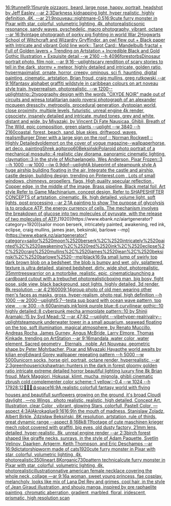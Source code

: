 [16:9](https://www.ebank.nz/aiartgenerator?category=16%3A9)[tunnel](https://www.ebank.nz/aiartgenerator?category=tunnel)[9:15](https://www.ebank.nz/aiartgenerator?category=9%3A15)[nurgle pizza](https://www.ebank.nz/aiartgenerator?category=nurgle%2520pizza)[orc, beard, large nose, happy, portrait, headshot by Jeff Easley --ar 2:3](https://www.ebank.nz/aiartgenerator?category=orc%2C%2520beard%2C%2520large%2520nose%2C%2520happy%2C%2520portrait%2C%2520headshot%2520by%2520Jeff%2520Easley%2520--ar%25202%3A3)[Darkness kidnapping light, hyper realistic, highly definition, 4K, --ar 21:9](https://www.ebank.nz/aiartgenerator?category=Darkness%2520kidnapping%2520light%2C%2520hyper%2520realistic%2C%2520highly%2520definition%2C%25204K%2C%2520--ar%252021%3A9)[nouveau](https://www.ebank.nz/aiartgenerator?category=nouveau)[::nightmare](https://www.ebank.nz/aiartgenerator?category=%3A%3Anightmare)[](https://www.ebank.nz/aiartgenerator?category=)[-0.5](https://www.ebank.nz/aiartgenerator?category=-0.5)[16:9](https://www.ebank.nz/aiartgenerator?category=16%3A9)[cute furry monster in Pixar with star, colorful, volumetric lighting, 4k, photorealistic](https://www.ebank.nz/aiartgenerator?category=cute%2520furry%2520monster%2520in%2520Pixar%2520with%2520star%2C%2520colorful%2C%2520volumetric%2520lighting%2C%25204k%2C%2520photorealistic)[sonic resonance, sandy waves, pyschedelic, macro photography, vibrant, octane --ar 16:9](https://www.ebank.nz/aiartgenerator?category=sonic%2520resonance%2C%2520sandy%2520waves%2C%2520pyschedelic%2C%2520macro%2520photography%2C%2520vibrant%2C%2520octane%2520--ar%252016%3A9)[vintage photograph of porky pig fighting in world War 2](https://www.ebank.nz/aiartgenerator?category=vintage%2520photograph%2520of%2520porky%2520pig%2520fighting%2520in%2520world%2520War%25202)[Hogwarts School of Witchcraft and Wizardry Gryffindor, an owl flew out + Black paper with Intricate and vibrant Gold line work:: Tarot Card:: Mandelbulb fractal + Full of Golden layers + Trending on Artstation + Incredible Black and Gold Gothic Illustration + Exquisite detail --w 2160  --h 4096](https://www.ebank.nz/aiartgenerator?category=Hogwarts%2520School%2520of%2520Witchcraft%2520and%2520Wizardry%2520Gryffindor%2C%2520an%2520owl%2520flew%2520out%2520%2B%2520Black%2520paper%2520with%2520Intricate%2520and%2520vibrant%2520Gold%2520line%2520work%3A%3A%2520Tarot%2520Card%3A%3A%2520Mandelbulb%2520fractal%2520%2B%2520Full%2520of%2520Golden%2520layers%2520%2B%2520Trending%2520on%2520Artstation%2520%2B%2520Incredible%2520Black%2520and%2520Gold%2520Gothic%2520Illustration%2520%2B%2520Exquisite%2520detail%2520--w%25202160%2520%2520--h%25204096)[forest](https://www.ebank.nz/aiartgenerator?category=forest)[orbs](https://www.ebank.nz/aiartgenerator?category=orbs)[Dinosaur portrait photo. film noir. --ar 9:16](https://www.ebank.nz/aiartgenerator?category=Dinosaur%2520portrait%2520photo.%2520film%2520noir.%2520--ar%25209%3A16)[--uplight](https://www.ebank.nz/aiartgenerator?category=--uplight)[scary rendition of scary stories to tell in the dark, stormy + meteor, highly detailed and intricate, golden ratio, hypermaximalist, ornate, horror, creepy, ominous, sci fi, haunting, digital painting, cinematic, artstation, Brian froud, craig mullins, greg rutkowski --ar 9:16](https://www.ebank.nz/aiartgenerator?category=scary%2520rendition%2520of%2520scary%2520stories%2520to%2520tell%2520in%2520the%2520dark%2C%2520stormy%2520%2B%2520meteor%2C%2520highly%2520detailed%2520and%2520intricate%2C%2520golden%2520ratio%2C%2520hypermaximalist%2C%2520ornate%2C%2520horror%2C%2520creepy%2C%2520ominous%2C%2520sci%2520fi%2C%2520haunting%2C%2520digital%2520painting%2C%2520cinematic%2C%2520artstation%2C%2520Brian%2520froud%2C%2520craig%2520mullins%2C%2520greg%2520rutkowski%2520--ar%25209%3A16)[fantasy alphabet graffiti wildstyle in caribbean colours on art noveau style train, hyperrealism, photorealistic, --w 1200](https://www.ebank.nz/aiartgenerator?category=fantasy%2520alphabet%2520graffiti%2520wildstyle%2520in%2520caribbean%2520colours%2520on%2520art%2520noveau%2520style%2520train%2C%2520hyperrealism%2C%2520photorealistic%2C%2520--w%25201200)[--uplight](https://www.ebank.nz/aiartgenerator?category=--uplight)[strip::2](https://www.ebank.nz/aiartgenerator?category=strip%3A%3A2)[typography design with the words "OXYDE NOIR" made out of circuits and wires](https://www.ebank.nz/aiartgenerator?category=typography%2520design%2520with%2520the%2520words%2520%22OXYDE%2520NOIR%22%2520made%2520out%2520of%2520circuits%2520and%2520wires)[a totalitarian paolo roversi photograph of an alexander mcqueen dress](https://www.ebank.nz/aiartgenerator?category=a%2520totalitarian%2520paolo%2520roversi%2520photograph%2520of%2520an%2520alexander%2520mcqueen%2520dress)[city, metropolis, procedural generation, dystopian world, close proximity, multiple levels, futuristic, unreal engine 4k render, cgsociety, insanely detailed and intricate, muted tones, grey and white, distant and wide, by Miyazaki, by Vincent Di Fate Nausicaa, Ghibli, Breath of The Wild, epic composition, green plants --uplight --w 3840 --h 2160](https://www.ebank.nz/aiartgenerator?category=city%2C%2520metropolis%2C%2520procedural%2520generation%2C%2520dystopian%2520world%2C%2520close%2520proximity%2C%2520multiple%2520levels%2C%2520futuristic%2C%2520unreal%2520engine%25204k%2520render%2C%2520cgsociety%2C%2520insanely%2520detailed%2520and%2520intricate%2C%2520muted%2520tones%2C%2520grey%2520and%2520white%2C%2520distant%2520and%2520wide%2C%2520by%2520Miyazaki%2C%2520by%2520Vincent%2520Di%2520Fate%2520Nausicaa%2C%2520Ghibli%2C%2520Breath%2520of%2520The%2520Wild%2C%2520epic%2520composition%2C%2520green%2520plants%2520--uplight%2520--w%25203840%2520--h%25202160)[coastal, forest, beach, sand, blue skies, driftwood, waves, realism](https://www.ebank.nz/aiartgenerator?category=coastal%2C%2520forest%2C%2520beach%2C%2520sand%2C%2520blue%2520skies%2C%2520driftwood%2C%2520waves%2C%2520realism)[Burger Diner with a large sign on the roof :: Norman Rockwell :: Highly Detailed](https://www.ebank.nz/aiartgenerator?category=Burger%2520Diner%2520with%2520a%2520large%2520sign%2520on%2520the%2520roof%2520%3A%3A%2520Norman%2520Rockwell%2520%3A%3A%2520Highly%2520Detailed)[voldemort on the cover of vogue magazine](https://www.ebank.nz/aiartgenerator?category=voldemort%2520on%2520the%2520cover%2520of%2520vogue%2520magazine)[--wallpaper](https://www.ebank.nz/aiartgenerator?category=--wallpaper)[horse, art deco, painting](https://www.ebank.nz/aiartgenerator?category=horse%2C%2520art%2520deco%2C%2520painting)[Shrek agitprop](https://www.ebank.nz/aiartgenerator?category=Shrek%2520agitprop)[60](https://www.ebank.nz/aiartgenerator?category=60)[Beksiński](https://www.ebank.nz/aiartgenerator?category=Beksi%C5%84ski)[Polaroid photo portrait of a mechanical mosquito::4 realistic clay diorama, panoramic cinematic lighting, claymation::3 in the style of Michaelangelo, Wes Anderson, Pixar Frozen::3 --h 1000 --w 1000 --iw 0.9](https://www.ebank.nz/aiartgenerator?category=Polaroid%2520photo%2520portrait%2520of%2520a%2520mechanical%2520mosquito%3A%3A4%2520realistic%2520clay%2520diorama%2C%2520panoramic%2520cinematic%2520lighting%2C%2520claymation%3A%3A3%2520in%2520the%2520style%2520of%2520Michaelangelo%2C%2520Wes%2520Anderson%2C%2520Pixar%2520Frozen%3A%3A3%2520--h%25201000%2520--w%25201000%2520--iw%25200.9)[dof](https://www.ebank.nz/aiartgenerator?category=dof)[--uplight](https://www.ebank.nz/aiartgenerator?category=--uplight)[A blueprint of steampunk style A huge airship building floating in the air, Integrate the castle and airship, castle design, building design,  trending on Pinterest.com , Lots of small windows, chimneys, propellers, flags, High quality specular reflection ,  Copper  edge, in the middle of the image, Brass pipeline,  Black metal foil,  Art style Refer to Game Machinarium.  concept design, Refer to SHAPESHIFTER CONCEPTS  of artstation, cinematic,  8k, high detailed,  volume light,  soft lights,  post processing    --ar 2:1](https://www.ebank.nz/aiartgenerator?category=A%2520blueprint%2520of%2520steampunk%2520style%2520A%2520huge%2520airship%2520building%2520floating%2520in%2520the%2520air%2C%2520Integrate%2520the%2520castle%2520and%2520airship%2C%2520castle%2520design%2C%2520building%2520design%2C%2520%2520trending%2520on%2520Pinterest.com%2520%2C%2520Lots%2520of%2520small%2520windows%2C%2520chimneys%2C%2520propellers%2C%2520flags%2C%2520High%2520quality%2520specular%2520reflection%2520%2C%2520%2520Copper%2520%2520edge%2C%2520in%2520the%2520middle%2520of%2520the%2520image%2C%2520Brass%2520pipeline%2C%2520%2520Black%2520metal%2520foil%2C%2520%2520Art%2520style%2520Refer%2520to%2520Game%2520Machinarium.%2520%2520concept%2520design%2C%2520Refer%2520to%2520SHAPESHIFTER%2520CONCEPTS%2520%2520of%2520artstation%2C%2520cinematic%2C%2520%25208k%2C%2520high%2520detailed%2C%2520%2520volume%2520light%2C%2520%2520soft%2520lights%2C%2520%2520post%2520processing%2520%2520%2520%2520--ar%25202%3A1)[A painting to show The purpose of glycolysis is to produce ATP, the energy currency of cells. The mechanism involves the breakdown of glucose into two molecules of pyruvate, with the release of two molecules of ATP.](https://www.ebank.nz/aiartgenerator?category=A%2520painting%2520to%2520show%2520The%2520purpose%2520of%2520glycolysis%2520is%2520to%2520produce%2520ATP%2C%2520the%2520energy%2520currency%2520of%2520cells.%2520The%2520mechanism%2520involves%2520the%2520breakdown%2520of%2520glucose%2520into%2520two%2520molecules%2520of%2520pyruvate%2C%2520with%2520the%2520release%2520of%2520two%2520molecules%2520of%2520ATP.)[1920](https://www.ebank.nz/aiartgenerator?category=1920)[sailor moon berserk, intricately painted, awakening, red ink, eclipse, craig mullins, james jean, beksinski, barlowe --mp](https://www.ebank.nz/aiartgenerator?category=sailor%2520moon%2520berserk%2C%2520intricately%2520painted%2C%2520awakening%2C%2520red%2520ink%2C%2520eclipse%2C%2520craig%2520mullins%2C%2520james%2520jean%2C%2520beksinski%2C%2520barlowe%2520--mp)[black](https://www.ebank.nz/aiartgenerator?category=black)[16:9](https://www.ebank.nz/aiartgenerator?category=16%3A9)[a small lump of swirly  top dark brown blob on a bedsheet, the blob is bumpy and wet, oily, splattered, texture is ultra detailed, stained bedsheet, dirty,  wide shot, photorealistic, 35mm](https://www.ebank.nz/aiartgenerator?category=a%2520small%2520lump%2520of%2520swirly%2520%2520top%2520dark%2520brown%2520blob%2520on%2520a%2520bedsheet%2C%2520the%2520blob%2520is%2520bumpy%2520and%2520wet%2C%2520oily%2C%2520splattered%2C%2520texture%2520is%2520ultra%2520detailed%2C%2520stained%2520bedsheet%2C%2520dirty%2C%2520%2520wide%2520shot%2C%2520photorealistic%2C%252035mm)[trees](https://www.ebank.nz/aiartgenerator?category=trees)[warrior on a motorbike, realistic, epic, cinematic](https://www.ebank.nz/aiartgenerator?category=warrior%2520on%2520a%2520motorbike%2C%2520realistic%2C%2520epic%2C%2520cinematic)[launching a cardboard cutout with a trebuchet photorealistic](https://www.ebank.nz/aiartgenerator?category=launching%2520a%2520cardboard%2520cutout%2520with%2520a%2520trebuchet%2520photorealistic)[boxing man, big bosy,  fight pose,  side view, black background, spot lights, highly detailed, 3d render, 8k resolution --ar 4:2](https://www.ebank.nz/aiartgenerator?category=boxing%2520man%2C%2520big%2520bosy%2C%2520%2520fight%2520pose%2C%2520%2520side%2520view%2C%2520black%2520background%2C%2520spot%2520lights%2C%2520highly%2520detailed%2C%25203d%2520render%2C%25208k%2520resolution%2520--ar%25204%3A2)[16000](https://www.ebank.nz/aiartgenerator?category=16000)[9:14](https://www.ebank.nz/aiartgenerator?category=9%3A14)[group photo of old men wearing other men's faces as masks, gross, hyper-realism, photo real, high definition --h 1000 --w 2000](https://www.ebank.nz/aiartgenerator?category=group%2520photo%2520of%2520old%2520men%2520wearing%2520other%2520men%27s%2520faces%2520as%2520masks%2C%2520gross%2C%2520hyper-realism%2C%2520photo%2520real%2C%2520high%2520definition%2520--h%25201000%2520--w%25202000)[--uplight](https://www.ebank.nz/aiartgenerator?category=--uplight)[5:7](https://www.ebank.nz/aiartgenerator?category=5%3A7)[--test](https://www.ebank.nz/aiartgenerator?category=--test)[a sup board with ocean wave pattern, top view , --w 300 --h 600](https://www.ebank.nz/aiartgenerator?category=a%2520sup%2520board%2520with%2520ocean%2520wave%2520pattern%2C%2520top%2520view%2520%2C%2520--w%2520300%2520--h%2520600)[animals,ink](https://www.ebank.nz/aiartgenerator?category=animals%2Cink)[1](https://www.ebank.nz/aiartgenerator?category=1)[pink purple blue::6 curvilinear gothic::10 highly detailed::8 cyberpunk mecha armorplate pattern::10 by Shinji Aramaki::15 by Syd Mead::12 —ar 47:82 —uplight --vibe](https://www.ebank.nz/aiartgenerator?category=pink%2520purple%2520blue%3A%3A6%2520curvilinear%2520gothic%3A%3A10%2520highly%2520detailed%3A%3A8%2520cyberpunk%2520mecha%2520armorplate%2520pattern%3A%3A10%2520by%2520Shinji%2520Aramaki%3A%3A15%2520by%2520Syd%2520Mead%3A%3A12%2520%E2%80%94ar%252047%3A82%2520%E2%80%94uplight%2520--vibe)[hyper-real](https://www.ebank.nz/aiartgenerator?category=hyper-real)[rivalry](https://www.ebank.nz/aiartgenerator?category=rivalry)[--uplight](https://www.ebank.nz/aiartgenerator?category=--uplight)[steampunk underwater tower in a small aquarium, seawead floating on the top, soft illumination, magical atmosphere, by Renato Muccillo, Andreas Rocha, James Gurney, Angus McBride, Larry Elmore, Thomas Kinkade, trending on ArtStation --ar 9:16](https://www.ebank.nz/aiartgenerator?category=steampunk%2520underwater%2520tower%2520in%2520a%2520small%2520aquarium%2C%2520seawead%2520floating%2520on%2520the%2520top%2C%2520soft%2520illumination%2C%2520magical%2520atmosphere%2C%2520by%2520Renato%2520Muccillo%2C%2520Andreas%2520Rocha%2C%2520James%2520Gurney%2C%2520Angus%2520McBride%2C%2520Larry%2520Elmore%2C%2520Thomas%2520Kinkade%2C%2520trending%2520on%2520ArtStation%2520--ar%25209%3A16)[mandala ,water color ,water element, Sacred geometry , Eternals , noble ,Art Nouveau ,geometric shape,by Peter Mohrbacher, Pixar and Miyazaki Hayao](https://www.ebank.nz/aiartgenerator?category=mandala%2520%2Cwater%2520color%2520%2Cwater%2520element%2C%2520Sacred%2520geometry%2520%2C%2520Eternals%2520%2C%2520noble%2520%2CArt%2520Nouveau%2520%2Cgeometric%2520shape%2Cby%2520Peter%2520Mohrbacher%2C%2520Pixar%2520and%2520Miyazaki%2520Hayao)[the world awaits by kilian eng](https://www.ebank.nz/aiartgenerator?category=the%2520world%2520awaits%2520by%2520kilian%2520eng)[Edward Gorey wallpaper repeating pattern --h 5000 --w 5000](https://www.ebank.nz/aiartgenerator?category=Edward%2520Gorey%2520wallpaper%2520repeating%2520pattern%2520--h%25205000%2520--w%25205000)[unicorn socks, horse girl, portrait, octane render, hyperrealistic, --ar 2:3](https://www.ebank.nz/aiartgenerator?category=unicorn%2520socks%2C%2520horse%2520girl%2C%2520portrait%2C%2520octane%2520render%2C%2520hyperrealistic%2C%2520--ar%25202%3A3)[greenhouse](https://www.ebank.nz/aiartgenerator?category=greenhouse)[rickshaw](https://www.ebank.nz/aiartgenerator?category=rickshaw)[tran::](https://www.ebank.nz/aiartgenerator?category=tran%3A%3A)[hunters in the dark in forest gloomy golden ratio intricate extreme detailed horror beautiful lighting luxury fine 8k Brian froud, Mark Maggiori, Hokusai, klimt, mucha, mignola, ghibli cinematic zbrush cold complementer color scheme::1 yellow::-0.4 --w 1024 --h 1792](https://www.ebank.nz/aiartgenerator?category=hunters%2520in%2520the%2520dark%2520in%2520forest%2520gloomy%2520golden%2520ratio%2520intricate%2520extreme%2520detailed%2520horror%2520beautiful%2520lighting%2520luxury%2520fine%25208k%2520Brian%2520froud%2C%2520Mark%2520Maggiori%2C%2520Hokusai%2C%2520klimt%2C%2520mucha%2C%2520mignola%2C%2520ghibli%2520cinematic%2520zbrush%2520cold%2520complementer%2520color%2520scheme%3A%3A1%2520yellow%3A%3A-0.4%2520--w%25201024%2520--h%25201792)[8:12](https://www.ebank.nz/aiartgenerator?category=8%3A12)[🌴🦠🧠🩸](https://www.ebank.nz/aiartgenerator?category=%F0%9F%8C%B4%F0%9F%A6%A0%F0%9F%A7%A0%F0%9F%A9%B8)[space](https://www.ebank.nz/aiartgenerator?category=space)[16:9](https://www.ebank.nz/aiartgenerator?category=16%3A9)[A realistic colorfull fantasy world with flying houses and beautifull sunflowers growing on the ground, it's broad Cloudi daylight , —no Wings , photo realistic, realistic, high detailed, Concept Art, Illustration, clear Color , vibrant, glowing Stars, colorfull, Pastell Color, —aspect 4:3](https://www.ebank.nz/aiartgenerator?category=A%2520realistic%2520colorfull%2520fantasy%2520world%2520with%2520flying%2520houses%2520and%2520beautifull%2520sunflowers%2520growing%2520on%2520the%2520ground%2C%2520it%27s%2520broad%2520Cloudi%2520daylight%2520%2C%2520%E2%80%94no%2520Wings%2520%2C%2520photo%2520realistic%2C%2520realistic%2C%2520high%2520detailed%2C%2520Concept%2520Art%2C%2520Illustration%2C%2520clear%2520Color%2520%2C%2520vibrant%2C%2520glowing%2520Stars%2C%2520colorfull%2C%2520Pastell%2520Color%2C%2520%E2%80%94aspect%25204%3A3)[AlAkroka](https://www.ebank.nz/aiartgenerator?category=AlAkroka)[glue](https://www.ebank.nz/aiartgenerator?category=glue)[9:16](https://www.ebank.nz/aiartgenerator?category=9%3A16)[16:9](https://www.ebank.nz/aiartgenerator?category=16%3A9)[In the mouth of madness, Stanislaw Zoladz, Albert Birkle, Zdzisław Beksiński, 8K resolution, artstation, rule of thirds, great dynamic range --aspect 8:16](https://www.ebank.nz/aiartgenerator?category=In%2520the%2520mouth%2520of%2520madness%2C%2520Stanislaw%2520Zoladz%2C%2520Albert%2520Birkle%2C%2520Zdzis%C5%82aw%2520Beksi%C5%84ski%2C%25208K%2520resolution%2C%2520artstation%2C%2520rule%2520of%2520thirds%2C%2520great%2520dynamic%2520range%2520--aspect%25208%3A16)[8k](https://www.ebank.nz/aiartgenerator?category=8k)[8:11](https://www.ebank.nz/aiartgenerator?category=8%3A11)[footage of cute maschinen krieger mech robot covered with graffiti, big eyes, old dusty factory, 21mm lens, detailed, hyper-realistic, 8k, unreal engine render --ar 2:3](https://www.ebank.nz/aiartgenerator?category=footage%2520of%2520cute%2520maschinen%2520krieger%2520mech%2520robot%2520covered%2520with%2520graffiti%2C%2520big%2520eyes%2C%2520old%2520dusty%2520factory%2C%252021mm%2520lens%2C%2520detailed%2C%2520hyper-realistic%2C%25208k%2C%2520unreal%2520engine%2520render%2520--ar%25202%3A3)[birch forest shaped like giraffe necks, sunrays, in the style of Adam Paquette, Svetlin Velinov, Daarken, Artgerm, Keith Thompson, and Eric Deschamps --ar 16:9](https://www.ebank.nz/aiartgenerator?category=birch%2520forest%2520shaped%2520like%2520giraffe%2520necks%2C%2520sunrays%2C%2520in%2520the%2520style%2520of%2520Adam%2520Paquette%2C%2520Svetlin%2520Velinov%2C%2520Daarken%2C%2520Artgerm%2C%2520Keith%2520Thompson%2C%2520and%2520Eric%2520Deschamps%2520--ar%252016%3A9)[](https://www.ebank.nz/aiartgenerator?category=)[dictatorship](https://www.ebank.nz/aiartgenerator?category=dictatorship)[worm made of cats](https://www.ebank.nz/aiartgenerator?category=worm%2520made%2520of%2520cats)[1920](https://www.ebank.nz/aiartgenerator?category=1920)[cute furry monster in Pixar with star, colorful, volumetric lighting, 4k, photorealistic](https://www.ebank.nz/aiartgenerator?category=cute%2520furry%2520monster%2520in%2520Pixar%2520with%2520star%2C%2520colorful%2C%2520volumetric%2520lighting%2C%25204k%2C%2520photorealistic)[350](https://www.ebank.nz/aiartgenerator?category=350)[lineart,](https://www.ebank.nz/aiartgenerator?category=lineart%2C)[8K](https://www.ebank.nz/aiartgenerator?category=8K)[organic](https://www.ebank.nz/aiartgenerator?category=organic)[7](https://www.ebank.nz/aiartgenerator?category=7)[30](https://www.ebank.nz/aiartgenerator?category=30)[pattern technical](https://www.ebank.nz/aiartgenerator?category=pattern%2520technical)[cute furry monster in Pixar with star, colorful, volumetric lighting, 4k, photorealistic](https://www.ebank.nz/aiartgenerator?category=cute%2520furry%2520monster%2520in%2520Pixar%2520with%2520star%2C%2520colorful%2C%2520volumetric%2520lighting%2C%25204k%2C%2520photorealistic)[illustration](https://www.ebank.nz/aiartgenerator?category=illustration)[native american female necklace covering the whole neck, collage —ar 9:16](https://www.ebank.nz/aiartgenerator?category=native%2520american%2520female%2520necklace%2520covering%2520the%2520whole%2520neck%2C%2520collage%2520%E2%80%94ar%25209%3A16)[a woman, sweet young princess, fae cosplay, melancholy, looks like mix of Lana Del Rey and grimes, cool hair, in the style of Jean Giraud illustration, and shoujo manga, inspired by pre raphaelite painting, chromatic aberration, gradient, marbled, floral, iridescent, prismatic, high resolution scan](https://www.ebank.nz/aiartgenerator?category=a%2520woman%2C%2520sweet%2520young%2520princess%2C%2520fae%2520cosplay%2C%2520melancholy%2C%2520looks%2520like%2520mix%2520of%2520Lana%2520Del%2520Rey%2520and%2520grimes%2C%2520cool%2520hair%2C%2520in%2520the%2520style%2520of%2520Jean%2520Giraud%2520illustration%2C%2520and%2520shoujo%2520manga%2C%2520inspired%2520by%2520pre%2520raphaelite%2520painting%2C%2520chromatic%2520aberration%2C%2520gradient%2C%2520marbled%2C%2520floral%2C%2520iridescent%2C%2520prismatic%2C%2520high%2520resolution%2520scan)